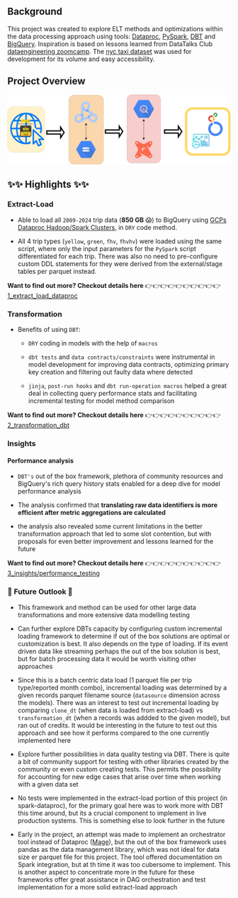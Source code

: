 ## Background

This project was created to explore ELT methods and optimizations within the data processing approach using tools: [Dataproc](https://cloud.google.com/dataproc?hl=en), [PySpark](https://spark.apache.org/docs/latest/api/python/index.html), [DBT](https://www.getdbt.com/) and [BigQuery](https://cloud.google.com/bigquery/docs/introduction). Inspiration is based on lessons learned from DataTalks Club [dataengineering zoomcamp](https://github.com/DataTalksClub/data-engineering-zoomcamp). The [nyc taxi dataset](https://www.nyc.gov/site/tlc/about/tlc-trip-record-data.page) was used for development for its volume and easy accessibility. 

## Project Overview 

![pipeline diagram](images/project/pipeline_diagram.jpg)

## ✨✨ Highlights ✨✨

### Extract-Load

- Able to load all `2009-2024` trip data (**850 GB** 😱) to BigQuery using [GCPs Dataproc Hadoop/Spark Clusters](https://cloud.google.com/dataproc?hl=en), in `DRY` code method. 

- All 4 trip types (`yellow`, `green`, `fhv`, `fhvhv`) were loaded using the same script, where only the input parameters for the `PySpark` script differentiated for each trip. There was also no need to pre-configure custom DDL statements for they were derived from the external/stage tables per parquet instead.

**Want to find out more? Checkout details here** 👉👉👉👉👉👉👉👉👉👉 [1_extract_load_dataproc](1_extract_load_dataproc)

### Transformation

- Benefits of using `DBT`: 

    + `DRY` coding in models with the help of `macros`

    + `dbt tests` and `data contracts/constraints` were instrumental in model development for improving data contracts, optimizing primary key creation and filtering out faulty data where detected 

    + `jinja`,  `post-run hooks` and `dbt run-operation macros` helped a great deal in collecting query performance stats and facilitating incremental testing for model method comparison

**Want to find out more? Checkout details here** 👉👉👉👉👉👉👉👉👉👉 [2_transformation_dbt](2_transformation_dbt)

### Insights 

#### Performance analysis 

- `DBT's` out of the box framework, plethora of community resources and BigQuery's rich query history stats enabled for a deep dive for model performance analysis 

- The analysis confirmed that **translating raw data identifiers is more efficient after metric aggregations are calculated**

- the analysis also revealed some current limitations in the better transformation approach that led to some slot contention, but with proposals for even better improvement and lessons learned for the future

**Want to find out more? Checkout details here** 👉👉👉👉👉👉👉👉👉👉 [3_insights/performance_testing](3_insights/performance_testing)

### 🔮 Future Outlook 🔮

- This framework and method can be used for other large data transformations and more extensive data modelling testing 

- Can further explore DBTs capacity by configuring custom incremental loading framework to determine if out of the box solutions are optimal or customization is best. It also depends on the type of loading. If its event driven data like streaming perhaps the out of the box solution is best, but for batch processing data it would be worth visiting other approaches 

- Since this is a batch centric data load (1 parquet file per trip type/reported month combo), incremental loading was determined by a given records parquet filename source (`datasource` dimension across the models). There was an interest to test out incremental loading by comparing `clone_dt` (when data is loaded from extract-load) vs `transformation_dt` (when a records was addded to the given model), but ran out of credits. It would be interesting in the future to test out this approach and see how it performs compared to the one currently implemented here

- Explore further possibilities in data quality testing via DBT. There is quite a bit of community support for testing with other libraries created by the community or even custom creating tests. This permits the possibility for accounting for new edge cases that arise over time when working with a given data set

- No tests were implemented in the extract-load portion of this project (in spark-dataproc), for the primary goal here was to work more with DBT this time around, but its a crucial component to implement in live production systems. This is something else to look further in the future

- Early in the project, an attempt was made to implement an orchestrator tool instead of Dataproc ([Mage](miscellaneous/1_extract_load_mage)), but the out of the box framework uses pandas as the data management library, which was not ideal for data size er parquet file for this project. The tool offered documentation on Spark integration, but at th time it was too cubersome to implement. This is another aspect to concentrate more in the future for these frameworks offer great assistance in DAG orchestration and test implementation for a more solid extract-load approach 